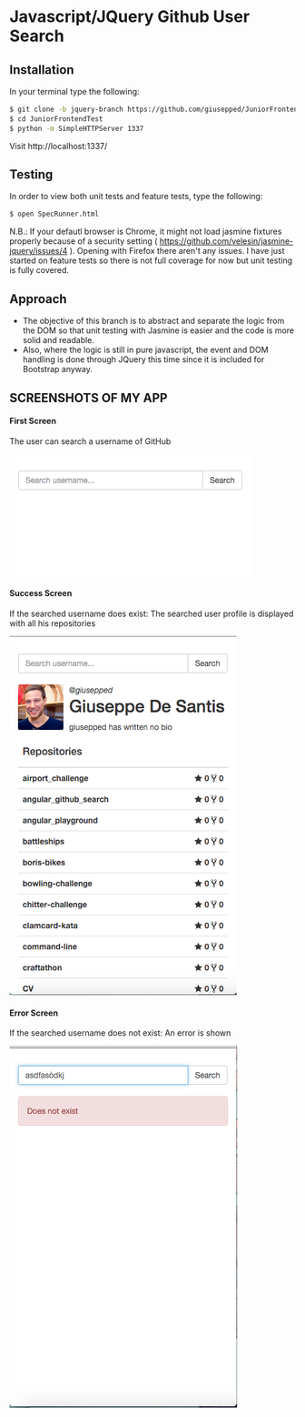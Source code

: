 # Javascript/JQuery Github User Search

## Installation

In your terminal type the following:

```bash
$ git clone -b jquery-branch https://github.com/giusepped/JuniorFrontendTest
$ cd JuniorFrontendTest
$ python -m SimpleHTTPServer 1337
```

Visit http://localhost:1337/

## Testing

In order to view both unit tests and feature tests, type the following:

```bash
$ open SpecRunner.html
```

N.B.: If your defautl browser is Chrome, it might not load jasmine fixtures properly because of a security setting ( https://github.com/velesin/jasmine-jquery/issues/4 ). Opening with Firefox there aren't any issues. I have just started on feature tests so there is not full coverage for now but unit testing is fully covered.

## Approach

* The objective of this branch is to abstract and separate the logic from the DOM so that unit testing with Jasmine is easier and the code is more solid and readable.
* Also, where the logic is still in pure javascript, the event and DOM handling is done through JQuery this time since it is included for Bootstrap anyway.


## SCREENSHOTS OF MY APP

#### First Screen

The user can search a username of GitHub

![](https://github.com/giusepped/JuniorFrontendTest/blob/master/images/First-Screen.png)

#### Success Screen

If the searched username does exist: The searched user profile is displayed with all his repositories

![](https://github.com/giusepped/JuniorFrontendTest/blob/master/images/Success-screen.png)

#### Error Screen

If the searched username does not exist: An error is shown

![](https://github.com/giusepped/JuniorFrontendTest/blob/master/images/Error-screen.png)




